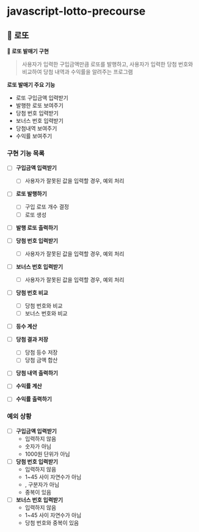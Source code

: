 # javascript-lotto-precourse

## 🎱 로또

**📌 로또 발매기 구현**

> 사용자가 입력한 구입금액만큼 로또를 발행하고, 사용자가 입력한 당첨 번호와 비교하여 당첨 내역과 수익률을 알려주는 프로그램

**로또 발매기 주요 기능**

- 로또 구입금액 입력받기
- 발행한 로또 보여주기
- 당첨 번호 입력받기
- 보너스 번호 입력받기
- 당첨내역 보여주기
- 수익률 보여주기

### 구현 기능 목록

- [ ] **구입금액 입력받기**

  - [ ] 사용자가 잘못된 값을 입력할 경우, 예외 처리

- [ ] **로또 발행하기**

  - [ ] 구입 로또 개수 결정
  - [ ] 로또 생성

- [ ] **발행 로또 출력하기**

- [ ] **당첨 번호 입력받기**

  - [ ] 사용자가 잘못된 값을 입력할 경우, 예외 처리

- [ ] **보너스 번호 입력받기**

  - [ ] 사용자가 잘못된 값을 입력할 경우, 예외 처리

- [ ] **당첨 번호 비교**

  - [ ] 당첨 번호와 비교
  - [ ] 보너스 번호와 비교

- [ ] **등수 계산**

- [ ] **당첨 결과 저장**

  - [ ] 당첨 등수 저장
  - [ ] 당첨 금액 합산

- [ ] **당첨 내역 출력하기**

- [ ] **수익률 계산**

- [ ] **수익률 출력하기**

### 예외 상황

- [ ] **구입금액 입력받기**
  - 입력하지 않음
  - 숫자가 아님
  - 1000원 단위가 아님
- [ ] **당첨 번호 입력받기**
  - 입력하지 않음
  - 1~45 사이 자연수가 아님
  - , 구분자가 아님
  - 중복이 있음
- [ ] **보너스 번호 입력받기**
  - 입력하지 않음
  - 1~45 사이 자연수가 아님
  - 당첨 번호와 중복이 있음
